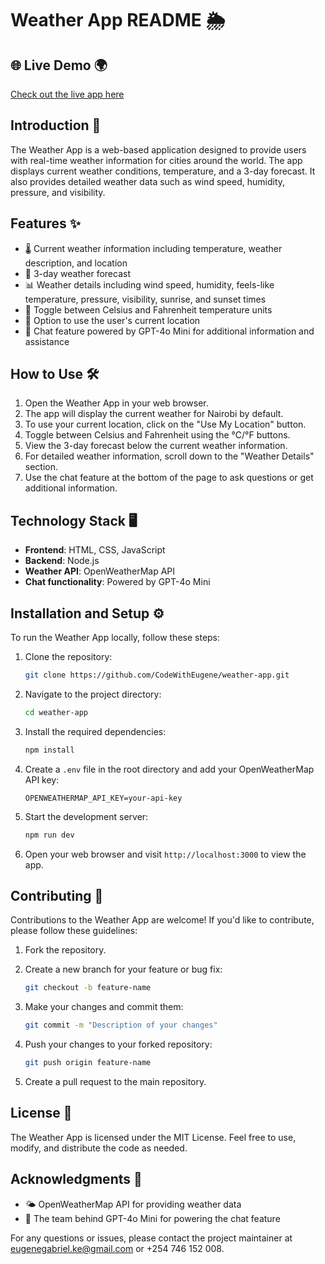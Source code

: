 # Weather App README 🌦️  

## 🌐 Live Demo 🌍  
[Check out the live app here](https://eugene-weather-app.vercel.app/)  

## Introduction 🌟  
The Weather App is a web-based application designed to provide users with real-time weather information for cities around the world. The app displays current weather conditions, temperature, and a 3-day forecast. It also provides detailed weather data such as wind speed, humidity, pressure, and visibility.  

## Features ✨  
- 🌡️ Current weather information including temperature, weather description, and location  
- 📅 3-day weather forecast  
- 📊 Weather details including wind speed, humidity, feels-like temperature, pressure, visibility, sunrise, and sunset times  
- 🔄 Toggle between Celsius and Fahrenheit temperature units  
- 📍 Option to use the user's current location  
- 💬 Chat feature powered by GPT-4o Mini for additional information and assistance  

## How to Use 🛠️  
1. Open the Weather App in your web browser.  
2. The app will display the current weather for Nairobi by default.  
3. To use your current location, click on the "Use My Location" button.  
4. Toggle between Celsius and Fahrenheit using the °C/°F buttons.  
5. View the 3-day forecast below the current weather information.  
6. For detailed weather information, scroll down to the "Weather Details" section.  
7. Use the chat feature at the bottom of the page to ask questions or get additional information.  

## Technology Stack 🖥️  
- **Frontend**: HTML, CSS, JavaScript  
- **Backend**: Node.js  
- **Weather API**: OpenWeatherMap API  
- **Chat functionality**: Powered by GPT-4o Mini  

## Installation and Setup ⚙️  
To run the Weather App locally, follow these steps:  

1. Clone the repository:  
    ```bash  
    git clone https://github.com/CodeWithEugene/weather-app.git  
    ```  

2. Navigate to the project directory:  
    ```bash  
    cd weather-app  
    ```  

3. Install the required dependencies:  
    ```bash  
    npm install  
    ```  

4. Create a `.env` file in the root directory and add your OpenWeatherMap API key:  
    ```env  
    OPENWEATHERMAP_API_KEY=your-api-key  
    ```  

5. Start the development server:  
    ```bash  
    npm run dev  
    ```  

6. Open your web browser and visit `http://localhost:3000` to view the app.  

## Contributing 🤝  
Contributions to the Weather App are welcome! If you'd like to contribute, please follow these guidelines:  

1. Fork the repository.  
2. Create a new branch for your feature or bug fix:  
    ```bash  
    git checkout -b feature-name  
    ```  

3. Make your changes and commit them:  
    ```bash  
    git commit -m "Description of your changes"  
    ```  

4. Push your changes to your forked repository:  
    ```bash  
    git push origin feature-name  
    ```  

5. Create a pull request to the main repository.  

## License 📜  
The Weather App is licensed under the MIT License. Feel free to use, modify, and distribute the code as needed.  

## Acknowledgments 🙌  
- 🌤️ OpenWeatherMap API for providing weather data  
- 🤖 The team behind GPT-4o Mini for powering the chat feature  

For any questions or issues, please contact the project maintainer at eugenegabriel.ke@gmail.com or +254 746 152 008.  

